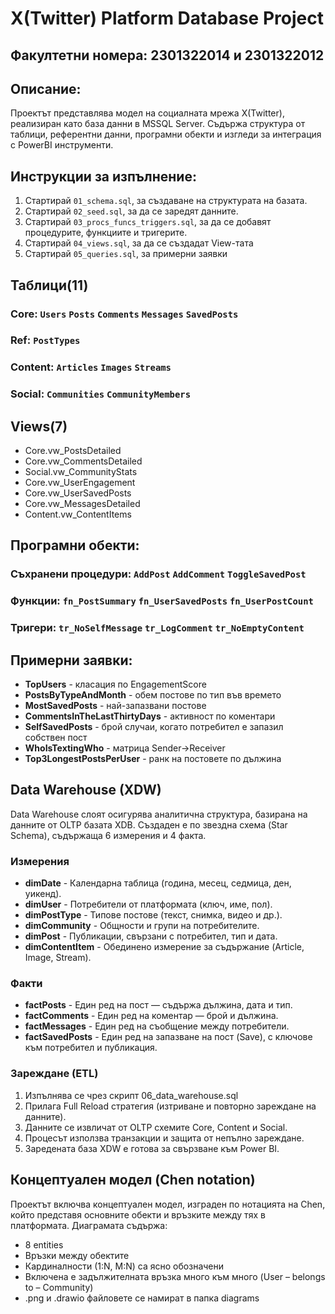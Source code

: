 # X(Twitter) Platform Database Project
## Факултетни номера: 2301322014 и 2301322012
## Описание:
Проектът представлява модел на социалната мрежа X(Twitter), реализиран като база данни в MSSQL Server.
Съдържа структура от таблици, референтни данни, програмни обекти и изгледи за интеграция с PowerBI инструменти.
## Инструкции за изпълнение: 
1. Стартирай `01_schema.sql`, за създаване на структурата на базата.
2. Стартирай `02_seed.sql`, за да се заредят данните.
3. Стартирай `03_procs_funcs_triggers.sql`, за да се добавят процедурите, функциите и тригерите.
4. Стартирай `04_views.sql`, за да се създадат View-тата
5. Стартирай `05_queries.sql`, за примерни заявки
## Таблици(11)
### Core: `Users` `Posts` `Comments` `Messages` `SavedPosts`
### Ref: `PostTypes`
### Content: `Articles` `Images` `Streams`
### Social: `Communities` `CommunityMembers`
## Views(7)
- Core.vw_PostsDetailed
- Core.vw_CommentsDetailed
- Social.vw_CommunityStats
- Core.vw_UserEngagement
- Core.vw_UserSavedPosts
- Core.vw_MessagesDetailed
- Content.vw_ContentItems
## Програмни обекти:
### Съхранени процедури: `AddPost` `AddComment` `ToggleSavedPost`
### Функции: `fn_PostSummary` `fn_UserSavedPosts` `fn_UserPostCount`
### Тригери: `tr_NoSelfMessage` `tr_LogComment` `tr_NoEmptyContent`
## Примерни заявки:
- **TopUsers** - класация по EngagementScore
- **PostsByTypeAndMonth** - обем постове по тип във времето
- **MostSavedPosts** - най-запазвани постове
- **CommentsInTheLastThirtyDays** - активност по коментари
- **SelfSavedPosts** - брой случаи, когато потребител е запазил собствен пост
- **WhoIsTextingWho** - матрица Sender->Receiver
- **Top3LongestPostsPerUser** - ранк на постовете по дължина
## Data Warehouse (XDW)
Data Warehouse слоят осигурява аналитична структура, базирана на данните от OLTP базата XDB. Създаден е по звездна схема (Star Schema), съдържаща 6 измерения и 4 факта.
### Измерения
- **dimDate** - Календарна таблица (година, месец, седмица, ден, уикенд).
- **dimUser** - Потребители от платформата (ключ, име, пол).
- **dimPostType** - Типове постове (текст, снимка, видео и др.).
- **dimCommunity** - Общности и групи на потребителите.
- **dimPost** - Публикации, свързани с потребител, тип и дата.
- **dimContentItem** - Обединено измерение за съдържание (Article, Image, Stream).
### Факти
- **factPosts** - Един ред на пост — съдържа дължина, дата и тип.
- **factComments** - Един ред на коментар — брой и дължина.
- **factMessages** - Един ред на съобщение между потребители.
- **factSavedPosts** - Един ред на запазване на пост (Save), с ключове към потребител и публикация.
### Зареждане (ETL)
1. Изпълнява се чрез скрипт 06_data_warehouse.sql
2. Прилага Full Reload стратегия (изтриване и повторно зареждане на данните).
3. Данните се извличат от OLTP схемите Core, Content и Social.
4. Процесът използва транзакции и защита от непълно зареждане.
5. Заредената база XDW е готова за свързване към Power BI.
## Концептуален модел (Chen notation)
Проектът включва концептуален модел, изграден по нотацията на Chen, който представя основните обекти и връзките между тях в платформата. Диаграмата съдържа:
- 8 entities
- Връзки между обектите
- Кардиналности (1:N, M:N) са ясно обозначени
- Включена е задължителната връзка много към много (User – belongs to – Community)
- .png и .drawio файловете се намират в папка diagrams